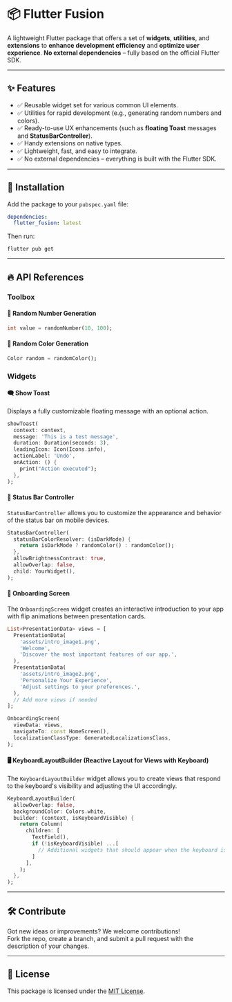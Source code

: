 # 📦 Flutter Fusion

A lightweight Flutter package that offers a set of **widgets**, **utilities**, and **extensions** to **enhance development efficiency** and **optimize user experience**. **No external dependencies** – fully based on the official Flutter SDK.

---

## ✨ Features

- ✅ Reusable widget set for various common UI elements.
- ✅ Utilities for rapid development (e.g., generating random numbers and colors).
- ✅ Ready-to-use UX enhancements (such as **floating Toast** messages and **StatusBarController**).
- ✅ Handy extensions on native types.
- ✅ Lightweight, fast, and easy to integrate.
- ✅ No external dependencies – everything is built with the Flutter SDK.

---

## 🚀 Installation

Add the package to your `pubspec.yaml` file:

```yaml
dependencies:
  flutter_fusion: latest
```

Then run:

```bash
flutter pub get
```

---

## 🔥 API References

### Toolbox

#### 🎲 Random Number Generation

```dart
int value = randomNumber(10, 100);
```

#### 🎨 Random Color Generation

```dart
Color random = randomColor();
```

### Widgets

#### 🗨️ Show Toast

Displays a fully customizable floating message with an optional action.

```dart
showToast(
  context: context,
  message: 'This is a test message',
  duration: Duration(seconds: 3),
  leadingIcon: Icon(Icons.info),
  actionLabel: 'Undo',
  onAction: () {
    print("Action executed");
  },
);
```

#### 📱 Status Bar Controller

`StatusBarController` allows you to customize the appearance and behavior of the status bar on mobile devices.

```dart
StatusBarController(
  statusBarColorResolver: (isDarkMode) {
    return isDarkMode ? randomColor() : randomColor();
  },
  allowBrightnessContrast: true,
  allowOverlap: false,
  child: YourWidget(),
);
```

#### 📝 Onboarding Screen

The `OnboardingScreen` widget creates an interactive introduction to your app with flip animations between presentation cards.

```dart
List<PresentationData> views = [
  PresentationData(
    'assets/intro_image1.png',
    'Welcome',
    'Discover the most important features of our app.',
  ),
  PresentationData(
    'assets/intro_image2.png',
    'Personalize Your Experience',
    'Adjust settings to your preferences.',
  ),
  // Add more views if needed
];

OnboardingScreen(
  viewData: views,
  navigateTo: const HomeScreen(),
  localizationClassType: GeneratedLocalizationsClass,
);
```

#### 🖥️ KeyboardLayoutBuilder (Reactive Layout for Views with Keyboard)

The `KeyboardLayoutBuilder` widget allows you to create views that respond to the keyboard's visibility and adjusting the UI accordingly.

```dart
KeyboardLayoutBuilder(
  allowOverlap: false,
  backgroundColor: Colors.white,
  builder: (context, isKeyboardVisible) {
    return Column(
      children: [
        TextField(),
        if (!isKeyboardVisible) ...[
          // Additional widgets that should appear when the keyboard is hidden
        ]
      ],
    );
  },
);
```

---

## 🛠️ Contribute

Got new ideas or improvements? We welcome contributions!  
Fork the repo, create a branch, and submit a pull request with the description of your changes.

---

## 📜 License

This package is licensed under the [MIT License](LICENSE).
